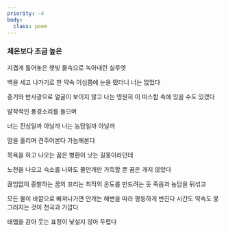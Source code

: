 ```yaml
---
priority: -4
body:
  class: poem
---
```


### 체온보다 조금 높은


지겹게 틀어놓은 햇빛
물속으로 녹아내린 실루엣

백을 세고 나가기로 한 약속
이십쯤에 눈을 떴더니 너는 없었다

증기와 반사광으로 얼굴이 보이지 않고
나는 영원히 이 따스함 속에 있을 수도 있겠다

발작적인 풍경소리를 들으며

너는 진심일까 아닐까
나는 농담일까 아닐까

땀을 흘리며 견주어본다
가늠해본다

목욕을 하고 나오는 꿈은
병환이 낫는 길몽이라던데

노천을 나오고 숙소를 나와도
물안개만 가득할 뿐 꿈은 개지 않았다

끊임없이 증발하는 꿈의 꼬리는
최적의 온도를 만드려는 듯
죽음과 농담을 뒤섞고 

모든 물이 바깥으로 빠져나가면
안개는 해변을 따라 평등하게 번진다
시간도 약속도 뭉그러지는 것이 천국과 가깝다

태엽을 감아 웃는 표정이 낯설지 않아 두렵다
